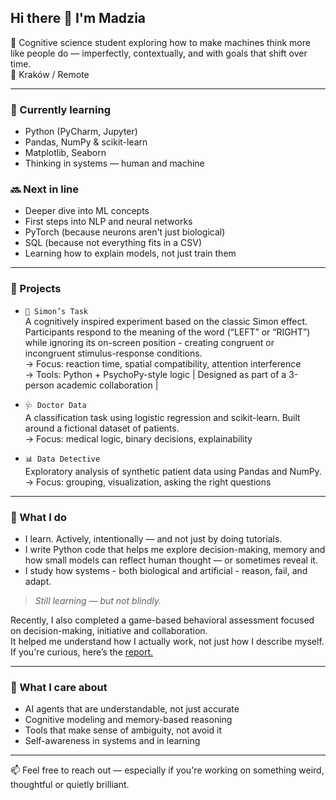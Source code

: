 ## Hi there 👋 I'm Madzia

🧠 Cognitive science student exploring how to make machines think more like people do — imperfectly, contextually, and with goals that shift over time.  
📍 Kraków / Remote

---

### 🌱 Currently learning
- Python (PyCharm, Jupyter)  
- Pandas, NumPy & scikit-learn  
- Matplotlib, Seaborn  
- Thinking in systems — human and machine

### 🔜 Next in line
- Deeper dive into ML concepts
- First steps into NLP and neural networks 
- PyTorch (because neurons aren't just biological)
- SQL (because not everything fits in a CSV)
- Learning how to explain models, not just train them

---

### 🧪 Projects

- `🧠 Simon’s Task`  
  A cognitively inspired experiment based on the classic Simon effect. Participants respond to the meaning of the word (“LEFT” or “RIGHT”) while ignoring its on-screen position - creating congruent or incongruent stimulus-response conditions.  
  → Focus: reaction time, spatial compatibility, attention interference  
  → Tools: Python + PsychoPy-style logic
  | Designed as part of a 3-person academic collaboration |

- `🩺 Doctor Data`  
  A classification task using logistic regression and scikit-learn. Built around a fictional dataset of patients.  
  → Focus: medical logic, binary decisions, explainability

- `📊 Data Detective`  
  Exploratory analysis of synthetic patient data using Pandas and NumPy.  
  → Focus: grouping, visualization, asking the right questions

---

### 💭 What I do

- I learn. Actively, intentionally — and not just by doing tutorials.  
- I write Python code that helps me explore decision-making, memory and how small models can reflect human thought — or sometimes reveal it.  
- I study how systems - both biological and artificial - reason, fail, and adapt.

> *Still learning — but not blindly.*

Recently, I also completed a game-based behavioral assessment focused on decision-making, initiative and collaboration.  
It helped me understand how I actually work, not just how I describe myself.  
If you're curious, here’s the [report.](./Magdalena-Homel-Raport-gracza-zamazane.pdf)

---

### 🧠 What I care about

- AI agents that are understandable, not just accurate  
- Cognitive modeling and memory-based reasoning  
- Tools that make sense of ambiguity, not avoid it  
- Self-awareness in systems and in learning

---

📫 Feel free to reach out — especially if you're working on something weird, thoughtful or quietly brilliant.
